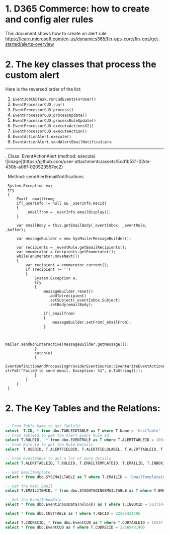 # 1. D365 Commerce:  how to create and config aler rules<br/>

This document shows how to create an alert rule  https://learn.microsoft.com/en-us/dynamics365/fin-ops-core/fin-ops/get-started/alerts-overview <br/>

# 2. The key classes that process the custom alert <br/>
Here is the reversed order of the list:

1. `EventJobCUDTask.runCudEventsForUser()`
2. `EventProcessorCUD.run()`
3. `EventProcessorCUD.process()`
4. `EventProcessorCUD.processUpdate()`
5. `EventProcessorCUD.processRuleUpdate()`
6. `EventProcessorCUD.executeActionsV2()`
7. `EventProcessorCUD.executeAction()`
8. `EventActionAlert.execute()`
9. `EventActionAlert.sendAlertEmailNotifications`
<hr/>
. Class: EventActionAlert (method: execute)<br/>
![image](https://github.com/user-attachments/assets/5cd1b531-02de-430b-a06f-020523557ec2)

. Method: sendAlertEmailNotifications
```
 System.Exception ex;
 try
 {
     Email _emailfrom;
     if(_userInfo != null && _userInfo.RecId)
     {
         _emailfrom = _userInfo.emailDisplay();
     }

     var emailBody = this.getEmailBody(_eventInbox, _eventRule, _buffer);
     
     var messageBuilder = new SysMailerMessageBuilder();
     
     var recipients = _eventRule.getEmailRecipients();
     var enumerator = recipients.getEnumerator();
     while(enumerator.moveNext())
     {
         var recipient = enumerator.current();
         if (recipient != '')
         {
             System.Exception e;
             try
             {
                 messageBuilder.reset()
                   .addTo(recipient)
                   .setSubject(_eventInbox.Subject)
                   .setBody(emailBody);

                 if(_emailfrom)
                 {
                     messageBuilder.setFrom(_emailFrom);
                 }
                 

                 mailer.sendNonInteractive(messageBuilder.getMessage());
             }
             catch(e)
             {
                 EventDefinitionAndProcessingProviderEventSource::EventWriteEventActionAlertInfo("sendAlertEmailNotifications", strFmt("Failed to send email. Exception: %1", e.ToString()));
             }
         }
     }
 }
```


# 2. The Key Tables and the Relations:<br/>

```sql

-- From Table Name to get TableId
select  T.ID, * from dbo.TABLEIDTABLE as T where T.Name = 'CustTable'
-- From TableId to get the Alert Event Rule Id
select T.RULEID,  * from dbo.EVENTRULE as T where T.ALERTTABLEID = 10347
-- From Rule Id to get the Rule Details
select  T.USERID, T.ALERTFIELDID, T.ALERTFIELDLABEL, T.ALERTTABLEID, T.COMPANYID, T.MESSAGE, T.SUBJECT, * from dbo.EVENTRULE as T where T.RULEID = 000263

-- From EventInBox to get a lot of more details
select T.ALERTTABLEID, T.RULEID, T.EMAILTEMPLATEID, T.EMAILID, T.INBOXID, T.ALERTEDFOR, T.SENDEMAIL, T.SUBJECT, T.MESSAGE, T.EMAILRECIPIENT, T.INBOXID, * from dbo.EVENTINBOX as T where T.ALERTTABLEID = 10347 and T.RULEID = 000263

-- Get EmailTemplate
select * from dbo.SYSEMAILTABLE as T where T.EMAILID = 'EmailTemplateId from EVENTINBOX' -- EmailTemplateId

-- Get the Real Email
select T.EMAILITEMID, * from dbo.SYSOUTGOINGEMAILTABLE as T where T.EMAILITEMID = 'EmailId from EVENTINBOX '

-- Get the EventInboxData
select * from dbo.EventInboxData(nolock) as T where T.INBOXID = 5637144581-- 'InBoxId from dbo.EVENTINBOX'

select * from dbo.CUSTTABLE as T where T.RECID = 22565431406

select T.CUDRECID, * from dbo.EventCUD as T where T.CUDTABLEID = 10347
select * from dbo.EventCUD as T where T.CUDRECID = 22565431406
```








  

